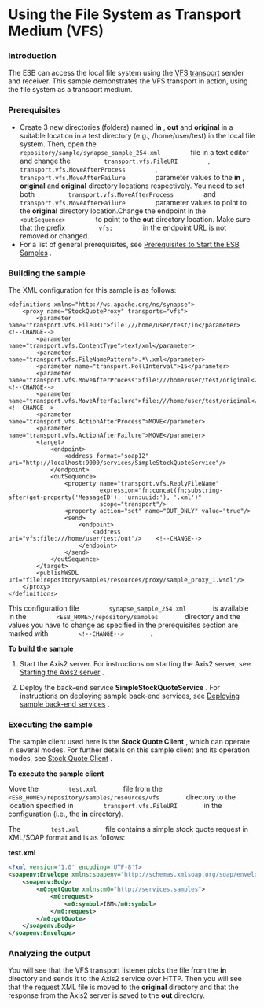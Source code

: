 # Using the File System as Transport Medium (VFS)

### Introduction

The ESB can access the local file system using the [VFS
transport](https://docs.wso2.com/display/EI650/VFS+Transport) sender and
receiver. This sample demonstrates the VFS transport in action, using
the file system as a transport medium.

### Prerequisites

-   Create 3 new directories (folders) named **in** , **out** and
    **original** in a suitable location in a test directory (e.g.,
    /home/user/test) in the local file system. Then, open the
    `          repository/sample/synapse_sample_254.xml         ` file
    in a text editor and change the
    `          transport.vfs.FileURI         ` ,
    `          transport.vfs.MoveAfterProcess         ` ,
    `          transport.vfs.MoveAfterFailure         ` parameter values
    to the **in** , **original** and **original** directory locations
    respectively. You need to set both
    `          transport.vfs.MoveAfterProcess         ` and
    `          transport.vfs.MoveAfterFailure         ` parameter
    values to point to the **original** directory location.Change the
    endpoint in the `          <outSequence>         ` to point to the
    **out** directory location. Make sure that the prefix
    `          vfs:         ` in the endpoint URL is not removed or
    changed.
-   For a list of general prerequisites, see [Prerequisites to Start the
    ESB
    Samples](https://docs.wso2.com/display/EI650/Setting+Up+the+ESB+Samples#SettingUptheESBSamples-ESBSamplePrerequisites)
    .

### Building the sample

The XML configuration for this sample is as follows:

``` html/xml
<definitions xmlns="http://ws.apache.org/ns/synapse">
    <proxy name="StockQuoteProxy" transports="vfs">
        <parameter name="transport.vfs.FileURI">file:///home/user/test/in</parameter>                          <!--CHANGE-->
        <parameter name="transport.vfs.ContentType">text/xml</parameter>
        <parameter name="transport.vfs.FileNamePattern">.*\.xml</parameter>
        <parameter name="transport.PollInterval">15</parameter>
        <parameter name="transport.vfs.MoveAfterProcess">file:///home/user/test/original</parameter>           <!--CHANGE-->
        <parameter name="transport.vfs.MoveAfterFailure">file:///home/user/test/original</parameter>           <!--CHANGE-->
        <parameter name="transport.vfs.ActionAfterProcess">MOVE</parameter>
        <parameter name="transport.vfs.ActionAfterFailure">MOVE</parameter>
        <target>
            <endpoint>
                <address format="soap12" uri="http://localhost:9000/services/SimpleStockQuoteService"/>
            </endpoint>
            <outSequence>
                <property name="transport.vfs.ReplyFileName"
                          expression="fn:concat(fn:substring-after(get-property('MessageID'), 'urn:uuid:'), '.xml')"
                          scope="transport"/>
                <property action="set" name="OUT_ONLY" value="true"/>
                <send>
                    <endpoint>
                        <address uri="vfs:file:///home/user/test/out"/>    <!--CHANGE-->   
                    </endpoint>
                </send>
            </outSequence>
        </target>
        <publishWSDL uri="file:repository/samples/resources/proxy/sample_proxy_1.wsdl"/>
    </proxy>
</definitions>
```

This configuration file `         synapse_sample_254.xml        ` is
available in the `         <ESB_HOME>/repository/samples        `
directory and the values you have to change as specified in the
prerequisites section are marked with `         <!--CHANGE-->        ` .

**To build the sample**

1.  Start the Axis2 server. For instructions on starting the Axis2
    server, see [Starting the Axis2
    server](https://docs.wso2.com/display/EI650/Setting+Up+the+ESB+Samples#SettingUptheESBSamples-Axis2server)
    .

2.  Deploy the back-end service **SimpleStockQuoteService** . For
    instructions on deploying sample back-end services, see [Deploying
    sample back-end
    services](https://docs.wso2.com/display/EI650/Setting+Up+the+ESB+Samples#SettingUptheESBSamples-Backend)
    .

### Executing the sample

The sample client used here is the **Stock Quote Client** , which can
operate in several modes. For further details on this sample client and
its operation modes, see [Stock Quote
Client](https://docs.wso2.com/display/EI650/Using+the+Sample+Clients#UsingtheSampleClients-StockQuoteClient)
.

**To execute the sample client**

Move the `         test.xml        ` file from the
`         <ESB_HOME>/repository/samples/resources/vfs        ` directory
to the location specified in `         transport.vfs.FileURI        ` in
the configuration (i.e., the **in** directory).

The `         test.xml        ` file contains a simple stock quote
request in XML/SOAP format and is as follows:

**test.xml**

``` xml
<?xml version='1.0' encoding='UTF-8'?>
<soapenv:Envelope xmlns:soapenv="http://schemas.xmlsoap.org/soap/envelope/" xmlns:wsa="http://www.w3.org/2005/08/addressing">
    <soapenv:Body>
        <m0:getQuote xmlns:m0="http://services.samples">
            <m0:request>
                <m0:symbol>IBM</m0:symbol>
            </m0:request>
        </m0:getQuote>
    </soapenv:Body>
</soapenv:Envelope>
```

### Analyzing the output

You will see that the VFS transport listener picks the file from the
**in** directory and sends it to the Axis2 service over HTTP. Then you
will see that the request XML file is moved to the **original**
directory and that the response from the Axis2 server is saved to the
**out** directory.
